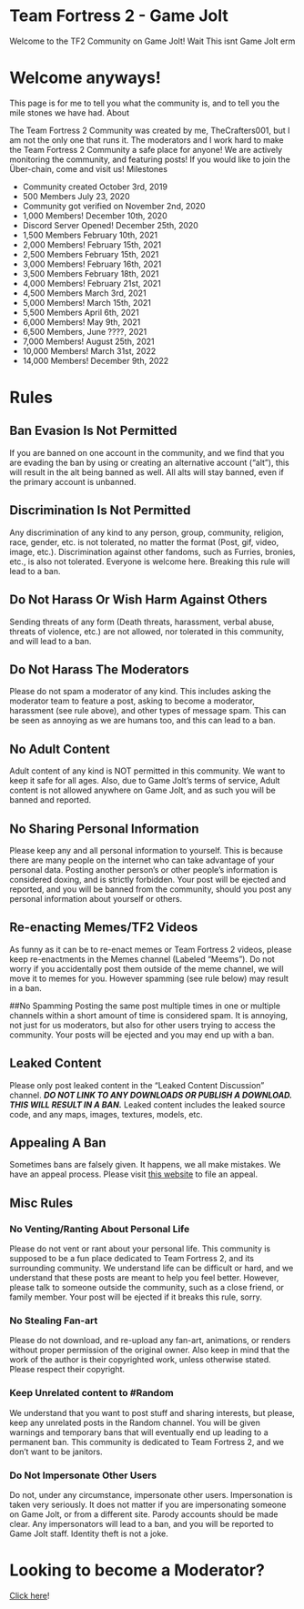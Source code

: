 # Team Fortress 2 - Game Jolt

Welcome to the TF2 Community on Game Jolt! Wait This isnt Game Jolt erm

# Welcome anyways!

This page is for me to tell you what the community is, and to tell you the mile stones we have had.
About

The Team Fortress 2 Community was created by me, TheCrafters001, but I am not the only one that runs it. The moderators and I work hard to make the Team Fortress 2 Community a safe place for anyone! We are actively monitoring the community, and featuring posts! If you would like to join the Über-chain, come and visit us!
Milestones

* Community created October 3rd, 2019
* 500 Members July 23, 2020
* Community got verified on November 2nd, 2020
* 1,000 Members! December 10th, 2020
* Discord Server Opened! December 25th, 2020
* 1,500 Members February 10th, 2021
* 2,000 Members! February 15th, 2021
* 2,500 Members February 15th, 2021
* 3,000 Members! February 16th, 2021
* 3,500 Members February 18th, 2021
* 4,000 Members! February 21st, 2021
* 4,500 Members March 3rd, 2021
* 5,000 Members! March 15th, 2021
* 5,500 Members April 6th, 2021
* 6,000 Members! May 9th, 2021
* 6,500 Members, June ????, 2021
* 7,000 Members! August 25th, 2021
* 10,000 Members! March 31st, 2022
* 14,000 Members! December 9th, 2022

# Rules

## Ban Evasion Is Not Permitted
If you are banned on one account in the community, and we find that you are evading the ban by using or creating an alternative account (“alt”), this will result in the alt being banned as well. All alts will stay banned, even if the primary account is unbanned.

## Discrimination Is Not Permitted
Any discrimination of any kind to any person, group, community, religion, race, gender, etc. is not tolerated, no matter the format (Post, gif, video, image, etc.). Discrimination against other fandoms, such as Furries, bronies, etc., is also not tolerated. Everyone is welcome here. Breaking this rule will lead to a ban.

## Do Not Harass Or Wish Harm Against Others
Sending threats of any form (Death threats, harassment, verbal abuse, threats of violence, etc.) are not allowed, nor tolerated in this community, and will lead to a ban.

## Do Not Harass The Moderators
Please do not spam a moderator of any kind. This includes asking the moderator team to feature a post, asking to become a moderator, harassment (see rule above), and other types of message spam. This can be seen as annoying as we are humans too, and this can lead to a ban.

## No Adult Content
Adult content of any kind is NOT permitted in this community. We want to keep it safe for all ages. Also, due to Game Jolt’s terms of service, Adult content is not allowed anywhere on Game Jolt, and as such you will be banned and reported.

## No Sharing Personal Information
Please keep any and all personal information to yourself. This is because there are many people on the internet who can take advantage of your personal data. Posting another person’s or other people’s information is considered doxing, and is strictly forbidden. Your post will be ejected and reported, and you will be banned from the community, should you post any personal information about yourself or others.

## Re-enacting Memes/TF2 Videos
As funny as it can be to re-enact memes or Team Fortress 2 videos, please keep re-enactments in the Memes channel (Labeled “Meems”). Do not worry if you accidentally post them outside of the meme channel, we will move it to memes for you. However spamming (see rule below) may result in a ban.

##No Spamming
Posting the same post multiple times in one or multiple channels within a short amount of time is considered spam. It is annoying, not just for us moderators, but also for other users trying to access the community. Your posts will be ejected and you may end up with a ban.

## Leaked Content
Please only post leaked content in the “Leaked Content Discussion” channel. ***DO NOT LINK TO ANY DOWNLOADS OR PUBLISH A DOWNLOAD. THIS WILL RESULT IN A BAN.*** Leaked content includes the leaked source code, and any maps, images, textures, models, etc.

## Appealing A Ban
Sometimes bans are falsely given. It happens, we all make mistakes. We have an appeal process. Please visit [this website](https://docs.google.com/forms/d/e/1FAIpQLSf5V_-EfJV8zkekOftAXHzVnCUZN28IHxplIRcuCfSEeReTUw/viewform?usp=sf_link) to file an appeal.

## Misc Rules

### No Venting/Ranting About Personal Life
Please do not vent or rant about your personal life. This community is supposed to be a fun place dedicated to Team Fortress 2, and its surrounding community. We understand life can be difficult or hard, and we understand that these posts are meant to help you feel better. However, please talk to someone outside the community, such as a close friend, or family member. Your post will be ejected if it breaks this rule, sorry.

### No Stealing Fan-art
Please do not download, and re-upload any fan-art, animations, or renders without proper permission of the original owner. Also keep in mind that the work of the author is their copyrighted work, unless otherwise stated. Please respect their copyright.

### Keep Unrelated content to #Random
We understand that you want to post stuff and sharing interests, but please, keep any unrelated posts in the Random channel. You will be given warnings and temporary bans that will eventually end up leading to a permanent ban. This community is dedicated to Team Fortress 2, and we don’t want to be janitors.

### Do Not Impersonate Other Users
Do not, under any circumstance, impersonate other users. Impersonation is taken very seriously. It does not matter if you are impersonating someone on Game Jolt, or from a different site. Parody accounts should be made clear. Any impersonators will lead to a ban, and you will be reported to Game Jolt staff. Identity theft is not a joke.

# Looking to become a Moderator?
[Click here](https://docs.google.com/forms/d/e/1FAIpQLScPn_TM7w20mbpcU0_e0NnQF9IMU60i-MSBfCSZ6-B6K-QaSw/viewform?usp=sf_link)!
